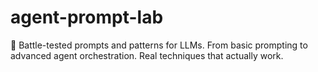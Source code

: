 # agent-prompt-lab
🧪 Battle-tested prompts and patterns for LLMs. From basic prompting to advanced agent orchestration. Real techniques that actually work.
